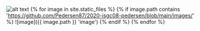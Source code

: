 ![alt text](https://github.com/Pedersen87/2020-isgc08-pedersen/blob/main/images/Avsluta(design).png)
{% for image in site.static_files %}
 {% if image.path contains 'https://github.com/Pedersen87/2020-isgc08-pedersen/blob/main/images/' %}
  ![image]({{ image.path }} 'image')
 {% endif %}
{% endfor %}

